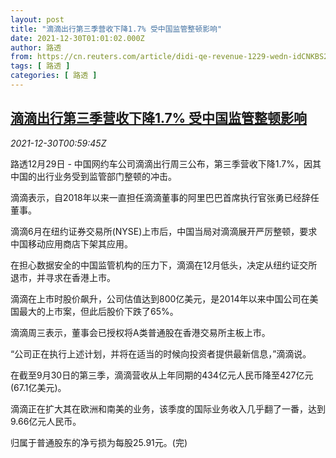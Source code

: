 ```yaml
---
layout: post
title: "滴滴出行第三季营收下降1.7% 受中国监管整顿影响"
date: 2021-12-30T01:01:02.000Z
author: 路透
from: https://cn.reuters.com/article/didi-qe-revenue-1229-wedn-idCNKBS2J9012
tags: [ 路透 ]
categories: [ 路透 ]
---
```

<!--1640826062000-->
[滴滴出行第三季营收下降1.7% 受中国监管整顿影响](https://cn.reuters.com/article/didi-qe-revenue-1229-wedn-idCNKBS2J9012)
------

<div>
<div><i>2021-12-30T00:59:45Z</i></div><p>路透12月29日 - 中国网约车公司滴滴出行周三公布，第三季营收下降1.7%，因其中国的出行业务受到监管部门整顿的冲击。</p><p>滴滴表示，自2018年以来一直担任滴滴董事的阿里巴巴首席执行官张勇已经辞任董事。</p><p>滴滴6月在纽约证券交易所(NYSE)上市后，中国当局对滴滴展开严厉整顿，要求中国移动应用商店下架其应用。</p><p>在担心数据安全的中国监管机构的压力下，滴滴在12月低头，决定从纽约证交所退市，并寻求在香港上市。</p><p>滴滴在上市时股价飙升，公司估值达到800亿美元，是2014年以来中国公司在美国最大的上市案，但此后股价下跌了65%。</p><p>滴滴周三表示，董事会已授权将A类普通股在香港交易所主板上市。</p><p>“公司正在执行上述计划，并将在适当的时候向投资者提供最新信息，”滴滴说。</p><p>在截至9月30日的第三季，滴滴营收从上年同期的434亿元人民币降至427亿元(67.1亿美元)。</p><p>滴滴正在扩大其在欧洲和南美的业务，该季度的国际业务收入几乎翻了一番，达到9.66亿元人民币。</p><p>归属于普通股东的净亏损为每股25.91元。(完)</p>
</div>
